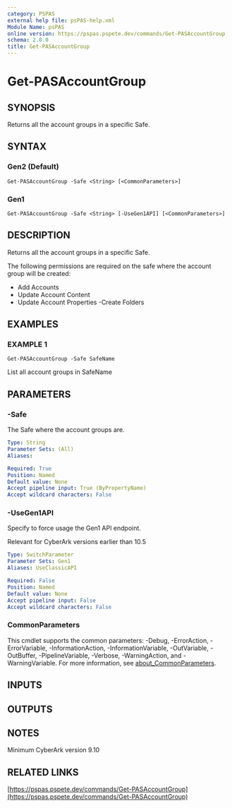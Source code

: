 ```yaml
---
category: PSPAS
external help file: psPAS-help.xml
Module Name: psPAS
online version: https://pspas.pspete.dev/commands/Get-PASAccountGroup
schema: 2.0.0
title: Get-PASAccountGroup
---
```


# Get-PASAccountGroup

## SYNOPSIS
Returns all the account groups in a specific Safe.

## SYNTAX

### Gen2 (Default)
```
Get-PASAccountGroup -Safe <String> [<CommonParameters>]
```

### Gen1
```
Get-PASAccountGroup -Safe <String> [-UseGen1API] [<CommonParameters>]
```

## DESCRIPTION
Returns all the account groups in a specific Safe.

The following permissions are required on the safe where the account group will be created:
 - Add Accounts
 - Update Account Content
 - Update Account Properties
  -Create Folders

## EXAMPLES

### EXAMPLE 1
```
Get-PASAccountGroup -Safe SafeName
```

List all account groups in SafeName

## PARAMETERS

### -Safe
The Safe where the account groups are.

```yaml
Type: String
Parameter Sets: (All)
Aliases:

Required: True
Position: Named
Default value: None
Accept pipeline input: True (ByPropertyName)
Accept wildcard characters: False
```

### -UseGen1API
Specify to force usage the Gen1 API endpoint.

Relevant for CyberArk versions earlier than 10.5

```yaml
Type: SwitchParameter
Parameter Sets: Gen1
Aliases: UseClassicAPI

Required: False
Position: Named
Default value: None
Accept pipeline input: False
Accept wildcard characters: False
```

### CommonParameters
This cmdlet supports the common parameters: -Debug, -ErrorAction, -ErrorVariable, -InformationAction, -InformationVariable, -OutVariable, -OutBuffer, -PipelineVariable, -Verbose, -WarningAction, and -WarningVariable. For more information, see [about_CommonParameters](http://go.microsoft.com/fwlink/?LinkID=113216).

## INPUTS

## OUTPUTS

## NOTES
Minimum CyberArk version 9.10

## RELATED LINKS

[https://pspas.pspete.dev/commands/Get-PASAccountGroup](https://pspas.pspete.dev/commands/Get-PASAccountGroup)


